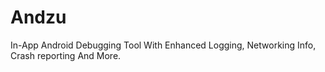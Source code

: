 # Andzu
In-App Android Debugging Tool With Enhanced Logging, Networking Info, Crash reporting And More.
